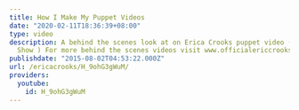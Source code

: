```yaml
---
title: How I Make My Puppet Videos
date: "2020-02-11T18:36:39+08:00"
type: video
description: A behind the scenes look at on Erica Crooks puppet video ( The Eric Crooks
  Show ) For more behind the scenes videos visit www.officialericcrooks.com
publishdate: "2015-08-02T04:53:22.000Z"
url: /ericacrooks/H_9ohG3gWuM/
providers:
  youtube:
    id: H_9ohG3gWuM
---
```

